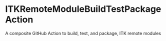 # ITKRemoteModuleBuildTestPackageAction
A composite GitHub Action to build, test, and package, ITK remote modules
